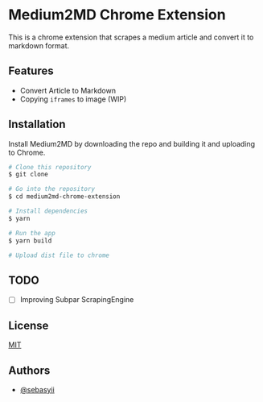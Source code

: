 # Medium2MD Chrome Extension

This is a chrome extension that scrapes a medium article and convert it to markdown format.

## Features

- Convert Article to Markdown
- Copying `iframes` to image (WIP)

## Installation

Install Medium2MD by downloading the repo and building it and uploading to Chrome.

```bash
# Clone this repository
$ git clone

# Go into the repository
$ cd medium2md-chrome-extension

# Install dependencies
$ yarn

# Run the app
$ yarn build

# Upload dist file to chrome
```

## TODO

- [ ] Improving Subpar ScrapingEngine

## License

[MIT](https://choosealicense.com/licenses/mit/)

## Authors

- [@sebasyii](https://www.github.com/sebasyii)
